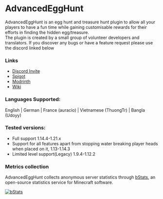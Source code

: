 # AdvancedEggHunt
AdvancedEggHunt is an egg hunt and treasure hunt plugin to allow all your players to have a fun time while gaining customisable rewards for their efforts in finding the hidden egg/treasure. \
The plugin is created by a small group of volunteer developers and translators.
If you discover any bugs or have a feature request please use the discord linked below

### Links
* [Discord Invite](https://discord.gg/7x2fzYKucZ)
* [Spigot](https://www.spigotmc.org/resources/advancedhunt.109085/)
* [Modrinth](https://modrinth.com/plugin/advancedhunt)
* [Wiki](https://github.com/TheRedEnd2000/AdvancedHunt/wiki)

### Languages Supported:
English | German | France (auracio) | Vietnamese (ThuongTr) | Bangla (Udoyy)

### Tested versions:
* Full support 1.14.4-1.21.x
* Support for all features apart from stopping water breaking player heads when placed on it, 1.13-1.14.3
* Limited level support(Legacy) 1.9.4-1.12.2

### Metrics collection
AdvancedEggHunt collects anonymous server statistics through [bStats](https://bstats.org/), an open-source statistics service for Minecraft software.

[![bStats](https://bstats.org/signatures/bukkit/advancedegghunt.svg)](https://bstats.org/plugin/bukkit/AdvancedEggHunt/19495)